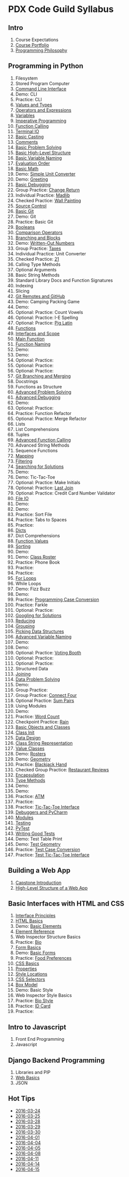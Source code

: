 # PDX Code Guild Syllabus
## Intro
1. Course Expectations
1. [Course Portfolio](notes/courseportfolio.md)
1. [Programming Philosophy](notes/philosophy.md)

## Programming in Python
1. Filesystem
1. Stored Program Computer
1. [Command Line Interface](notes/cli.md)
1. Demo: CLI
1. Practice: CLI
1. [Values and Types](notes/valuestypes.md)
1. [Operators and Expressions](notes/operatorsexpressions.md)
1. [Variables](notes/variables.md)
1. [Imperative Programming](notes/imperative.md)
1. [Function Calling](notes/functioncalling.md)
1. [Terminal IO](notes/terminalio.md)
1. [Basic Casting](notes/basiccasting.md)
1. [Comments](notes/comments.md)
1. [Basic Problem Solving](notes/basicproblemsolving.md)
1. [Basic High-Level Structure](notes/basichighlevelstructure.md)
1. [Basic Variable Naming](notes/basicvarnaming.md)
1. [Evaluation Order](notes/evaluationorder.md)
1. [Basic Math](notes/basicmath.md)
1. Demo: [Simple Unit Converter](demo/simpleunitconvert.md)
1. Demo: [Greeting](demo/greeting.md)
1. [Basic Debugging](notes/basicdebugging.md)
1. Group Practice: [Change Return](practice/changereturn.md)
1. Individual Practice: [Madlib](practice/madlib.md)
1. Checked Practice: [Wall Painting](practice/wallpainting.md)
1. [Source Control](notes/sourcecontrol.md)
1. [Basic Git](notes/basicgit.md)
1. Demo: Git
1. Practice: Basic Git
1. [Booleans](notes/booleans.md)
1. [Comparison Operators](notes/comparison.md)
1. [Branching and Blocks](notes/branchingandblocks.md)
1. Demo: [Written-Out Numbers](demos/writtennumbers.md)
1. Group Practice: [Taxes](practice/taxes.md)
1. Individual Practice: Unit Converter
1. Checked Practice: [21](practice/21.md)
1. Calling Type Methods
1. Optional Arguments
1. Basic String Methods
1. Standard Library Docs and Function Signatures
1. Indexing
1. Slicing
1. [Git Remotes and GitHub](notes/remotegit.md)
1. Demo: Camping Packing Game
1. Demo:
1. Optional: Practice: Count Vowels
1. Optional: Practice: I-E Spelling
1. Optional: Practice: [Pig Latin](practice/piglatin.md)
1. [Functions](notes/functions.md)
1. [Interfaces and Scope](notes/scope.md)
1. [Main Function](notes/mainfunction.md)
1. [Function Naming](notes/functionnaming.md)
1. Demo:
1. Demo:
1. Optional: Practice:
1. Optional: Practice:
1. Optional: Practice:
1. [Git Branching and Merging](notes/gitbranching.md)
1. Docstrings
1. Functions as Structure
1. [Advanced Problem Solving](notes/advproblemsolving.md)
1. [Advanced Debugging](notes/advdebugging.md)
1. Demo:
1. Optional: Practice:
1. Practice: Function Refactor
1. Optional: Practice: Merge Refactor
1. Lists
1. List Comprehensions
1. Tuples
1. [Advanced Function Calling](notes/advfunctioncalling.md)
1. Advanced String Methods
1. Sequence Functions
1. [Mapping](notes/mapping.md)
1. [Filtering](notes/filtering.md)
1. [Searching for Solutions](notes/googling.md)
1. Demo:
1. Demo: Tic-Tac-Toe
1. Optional: Practice: Make Initials
1. Optional: Practice: [Last Join](practice/lastjoin.md)
1. Optional: Practice: Credit Card Number Validator
1. [File IO](notes/fileio.md)
1. Demo:
1. Demo:
1. Practice: Sort File
1. Practice: Tabs to Spaces
1. Practice:
1. [Dicts](notes/dicts.md)
1. Dict Comprehensions
1. [Function Values](notes/functionvalues.md)
1. [Sorting](notes/sorting.md)
1. Demo:
1. Demo: [Class Roster](demos/classroster.md)
1. Practice: Phone Book
1. Practice:
1. Practice:
1. [For Loops](notes/forloops.md)
1. While Loops
1. Demo: Fizz Buzz
1. Demo:
1. Practice: [Programming Case Conversion](practice/case.md)
1. Practice: Farkle
1. Optional: Practice:
1. [Googling for Solutions](notes/googling.md)
1. [Reducing](notes/reducing.md)
1. [Grouping](notes/grouping.md)
1. [Picking Data Structures](notes/datastructures.md)
1. [Advanced Variable Naming](notes/advvarnaming.md)
1. Demo:
1. Demo:
1. Optional: Practice: [Voting Booth](practice/votingbooth.md)
1. Optional: Practice:
1. Optional: Practice:
1. Structured Data
1. [Joining](notes/joining.md)
1. [Data Problem Solving](notes/highleveldataops.md)
1. Demo:
1. Group Practice:
1. Group Practice: [Connect Four](practice/connectfour.md)
1. Optional Practice: [Sum Pairs](practice/sumpairs.md)
1. Using Modules
1. Demo:
1. Practice: [Word Count](practice/wordcount.md)
1. Checkpoint Practice: [Rain](practice/rain.md)
1. [Basic Objects and Classes](notes/basicobjectsclasses.md)
1. [Class Init](notes/classinit.md)
1. [Data Design](notes/classdesign.md)
1. [Class String Representation](notes/classstringrepr.md)
1. [Value Classes](notes/valueclasses.md)
1. Demo: [Rosters](demos/rosters.md)
1. Demo: [Geometry](demos/geometry.md)
1. Practice: [Blackjack Hand](practice/blackjackhand.md)
1. Checked Group Practice: [Restaurant Reviews](practice/reviews.md)
1. [Encapsulation](notes/encapsulation.md)
1. [Type Methods](notes/typemethods.md)
1. Demo:
1. Demo:
1. Practice: [ATM](practice/atm.md)
1. Practice:
1. Practice: [Tic-Tac-Toe Interface](practice/interface.md)
1. [Debuggers and PyCharm](notes/debuggers.md)
1. [Modules](notes/modules.md)
1. [Testing](notes/automatedtesting.md)
1. [PyTest](notes/pytest.md)
1. [Writing Good Tests](notes/writingtests.ms)
1. Demo: Test Table Print
1. Demo: [Test Geometry](demos/testgeometry.md)
1. Practice: [Test Case Conversion](practice/testcase.md)
1. Practice: [Test Tic-Tac-Toe Interface](practice/testinterface.md)

## Building a Web App
1. [Capstone Introduction](notes/capstoneintro.md)
1. [High-Level Structure of a Web App](notes/webappoverview.md)

## Basic Interfaces with HTML and CSS
1. [Interface Principles](notes/interfaceprinciples.md)
1. [HTML Basics](https://developer.mozilla.org/en-US/docs/Web/Guide/HTML/Introduction)
1. Demo: [Basic Elements](demos/basichtml.md)
1. [Element Reference](https://developer.mozilla.org/en-US/docs/Web/HTML/Element)
1. Web Inspector Structure Basics
1. Practice: [Bio](practice/bio.md)
1. [Form Basics](https://developer.mozilla.org/en-US/docs/Web/Guide/HTML/Forms/My_first_HTML_form)
1. Demo: [Basic Forms](demos/basicform.md)
1. Practice: [Food Preferences](practice/food.md)
1. [CSS Basics](https://developer.mozilla.org/en-US/Learn/CSS/Introduction_to_CSS/How_CSS_works)
1. [Properties](https://developer.mozilla.org/en-US/docs/Web/CSS/Reference)
1. [Style Locations](notes/stylelocations.md)
1. [CSS Selectors](https://developer.mozilla.org/en-US/Learn/CSS/Introduction_to_CSS/Selectors)
1. [Box Model](https://developer.mozilla.org/en-US/Learn/CSS/Introduction_to_CSS/Box_model)
1. Demo: Basic Style
1. Web Inspector Style Basics
1. Practice: [Bio Style](practice/biostyle.md)
1. Practice: [ID Card](https://developer.mozilla.org/en-US/Learn/CSS/Introduction_to_CSS/Fundamental_CSS_comprehension)
1. Practice:

## Intro to Javascript
1. Front End Programming
1. Javascript

## Django Backend Programming
1. Libraries and PIP
1. [Web Basics](notes/webbasics.md)
1. JSON

## Hot Tips
* [2016-03-24](tips/2016-03-24.md)
* [2016-03-25](tips/2016-03-25.md)
* [2016-03-28](tips/2016-03-28.md)
* [2016-03-29](tips/2016-03-29.md)
* [2016-03-30](tips/2016-03-30.md)
* [2016-04-01](tips/2016-04-01.md)
* [2016-04-04](tips/2016-04-04.md)
* [2016-04-05](tips/2016-04-05.md)
* [2016-04-08](tips/2016-04-08.md)
* [2016-04-11](tips/2016-04-11.md)
* [2016-04-14](tips/2016-04-14.md)
* [2016-04-15](tips/2016-04-15.md)

